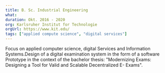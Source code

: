 ```yaml
---
title: B. Sc. Industrial Engineering
what:
duration: Okt. 2016 - 2020 
org: Karlsruher Institut for Technologie
orgUrl: https://www.kit.edu/
tags: ["applied compute science", "digital services"]
---
```


Focus on applied computer science, digital Services and Information Systems.Design of a digital examination system in the form of a software Prototype in the context of the bachelor thesis: "Modernizing Exams: Designing a Tool for Valid and Scalable Decentralized E- Exams".